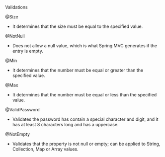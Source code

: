 Validations

@Size
- It determines that the size must be equal to the specified value.

@NotNull
- Does not allow a null value, which is what Spring MVC generates if the entry is empty.

@Min
- It determines that the number must be equal or greater than the specified value.

@Max
- It determines that the number must be equal or less than the specified value.

@ValidPassword
- Validates the password has contain a special character and digit, and it has at least 8 characters long and has a uppercase.

@NotEmpty
- Validates that the property is not null or empty; can be applied to String, Collection, Map or Array values.
